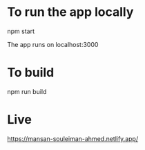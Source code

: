 # To run the app locally

npm start

The app runs on localhost:3000

# To build

npm run build

# Live

https://mansan-souleiman-ahmed.netlify.app/
